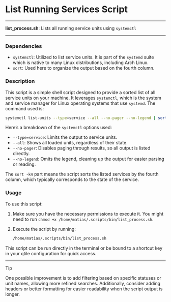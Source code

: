 # List Running Services Script

---

**list_process.sh**: Lists all running service units using `systemctl`

---

### Dependencies

- `systemctl`: Utilized to list service units. It is part of the `systemd` suite which is native to many Linux distributions, including Arch Linux.
- `sort`: Used here to organize the output based on the fourth column.

### Description

This script is a simple shell script designed to provide a sorted list of all service units on your machine. It leverages `systemctl`, which is the system and service manager for Linux operating systems that use `systemd`. The command used is:

```bash
systemctl list-units --type=service --all --no-pager --no-legend | sort -k4
```

Here’s a breakdown of the `systemctl` options used:
- `--type=service`: Limits the output to service units.
- `--all`: Shows all loaded units, regardless of their state.
- `--no-pager`: Disables paging through results, so all output is listed directly.
- `--no-legend`: Omits the legend, cleaning up the output for easier parsing or reading.

The `sort -k4` part means the script sorts the listed services by the fourth column, which typically corresponds to the state of the service.

### Usage

To use this script:
1. Make sure you have the necessary permissions to execute it. You might need to run `chmod +x /home/matias/.scripts/bin/list_process.sh`.
2. Execute the script by running:

   ```bash
   /home/matias/.scripts/bin/list_process.sh
   ```

This script can be run directly in the terminal or be bound to a shortcut key in your qtile configuration for quick access.

---

> [!TIP]
> One possible improvement is to add filtering based on specific statuses or unit names, allowing more refined searches. Additionally, consider adding headers or better formatting for easier readability when the script output is longer.